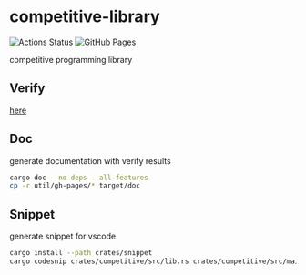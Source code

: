 # competitive-library

[![Actions Status](https://github.com/to-omer/competitive-library/workflows/verify/badge.svg)](https://github.com/to-omer/competitive-library/actions)
[![GitHub Pages](https://img.shields.io/static/v1?label=GitHub+Pages&message=+&color=brightgreen&logo=github)](https://to-omer.github.io/competitive-library/)

competitive programming library

## Verify
[here](crates/verify/README.md)

## Doc
generate documentation with verify results
```sh
cargo doc --no-deps --all-features
cp -r util/gh-pages/* target/doc
```

## Snippet
generate snippet for vscode
```sh
cargo install --path crates/snippet
cargo codesnip crates/competitive/src/lib.rs crates/competitive/src/main.rs --filter-item=test --cfg=nightly --output=.vscode/rust.code-snippets
```
